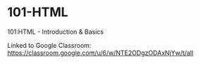 # 101-HTML
101:HTML - Introduction &amp; Basics

Linked to Google Classroom: https://classroom.google.com/u/6/w/NTE2ODgzODAxNjYw/t/all
